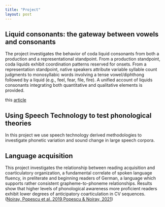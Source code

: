 ```yaml
---
title: "Project"
layout: post
---
```


## Liquid consonants: the gateway between vowels and consonants

The project investigates the behavior of coda liquid consonants from both a production
and a representational standpoint. From a production standpoint, coda liquids exhibit coordination patterns reserved for onsets.
From a representation standpoint, native speakers attribute variable syllable count judgments
to monosyllabic words involving a tense vowel/diphthong followed by a liquid (e.g., feel, fear, file, fire). A unified account
of liquids consonants integrating both quantitative and qualitative elements is provided.

 this [article](https://www.journal-labphon.org/article/id/7681/)

## Using Speech Technology to test phonological theories
In this project we use speech technology derived methodologies to investigate phonetic variation and sound change in large speech corpora. 


## Language acquisition 

This project investigates the relationship between reading acquisition and coarticulatory organization, a fundamental correlate of spoken language fluency,
in preliterate and beginning readers of German, a language which supports rather consistent grapheme-to-phoneme relationships. 
Results show that higher levels of phonological awareness more proficient readers exhibit lower degrees of anticipatory coarticulation in CV sequences. ([Noiray, Popescu et al.,2019](https://www.frontiersin.org/articles/10.3389/fpsyg.2019.02777/full),[Popescu & Noiray, 2021](https://www.tandfonline.com/doi/full/10.1080/15475441.2021.1941032))







